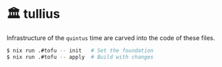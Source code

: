 # 🏛️ tullius

Infrastructure of the `quintus` time are carved into the code of these files.

```sh
$ nix run .#tofu -- init   # Set the foundation
$ nix run .#tofu -- apply  # Build with changes
```
